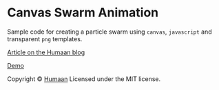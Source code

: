 # Canvas Swarm Animation

Sample code for creating a particle swarm using `canvas`, `javascript` and transparent `png` templates.

[Article on the Humaan blog](http://humaan.com/canvas-swarm-javascript)

[Demo](https://jsfiddle.net/humaan/q9b4wuj7/)

Copyright © [Humaan](http://humaan.com)
Licensed under the MIT license.